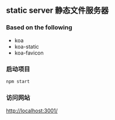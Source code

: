 ## static server 静态文件服务器

### Based on the following

* koa
* koa-static
* koa-favicon

### 启动项目

```bash
npm start
```

### 访问网站

<http://localhost:3001/>
